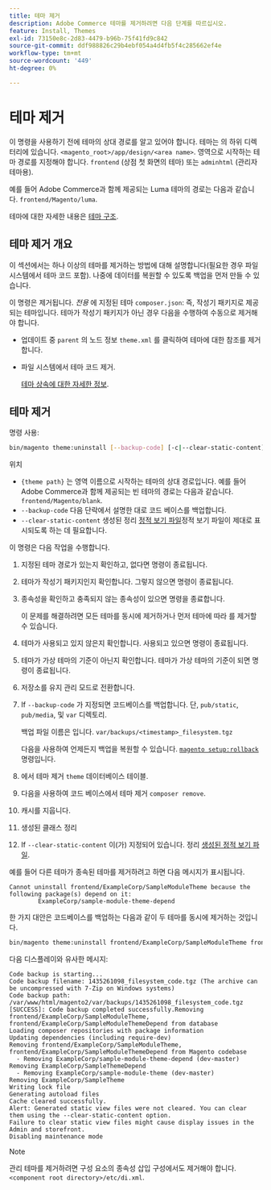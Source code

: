 ```yaml
---
title: 테마 제거
description: Adobe Commerce 테마를 제거하려면 다음 단계를 따르십시오.
feature: Install, Themes
exl-id: 73150e8c-2d83-4479-b96b-75f41fd9c842
source-git-commit: ddf988826c29b4ebf054a4d4fb5f4c285662ef4e
workflow-type: tm+mt
source-wordcount: '449'
ht-degree: 0%

---
```


# 테마 제거

이 명령을 사용하기 전에 테마의 상대 경로를 알고 있어야 합니다. 테마는 의 하위 디렉터리에 있습니다. `<magento_root>/app/design/<area name>`. 영역으로 시작하는 테마 경로를 지정해야 합니다. `frontend` (상점 첫 화면의 테마) 또는 `adminhtml` (관리자 테마용).

예를 들어 Adobe Commerce과 함께 제공되는 Luma 테마의 경로는 다음과 같습니다. `frontend/Magento/luma`.

테마에 대한 자세한 내용은 [테마 구조](https://developer.adobe.com/commerce/frontend-core/guide/themes/structure/).

## 테마 제거 개요

이 섹션에서는 하나 이상의 테마를 제거하는 방법에 대해 설명합니다(필요한 경우 파일 시스템에서 테마 코드 포함). 나중에 데이터를 복원할 수 있도록 백업을 먼저 만들 수 있습니다.

이 명령은 제거됩니다. *전용* 에 지정된 테마 `composer.json`: 즉, 작성기 패키지로 제공되는 테마입니다. 테마가 작성기 패키지가 아닌 경우 다음을 수행하여 수동으로 제거해야 합니다.

* 업데이트 중 `parent` 의 노드 정보 `theme.xml` 를 클릭하여 테마에 대한 참조를 제거합니다.
* 파일 시스템에서 테마 코드 제거.

  [테마 상속에 대한 자세한 정보](https://developer.adobe.com/commerce/frontend-core/guide/themes/inheritance/).

## 테마 제거

명령 사용:

```bash
bin/magento theme:uninstall [--backup-code] [-c|--clear-static-content] {theme path} ... {theme path}
```

위치

* `{theme path}` 는 영역 이름으로 시작하는 테마의 상대 경로입니다. 예를 들어 Adobe Commerce과 함께 제공되는 빈 테마의 경로는 다음과 같습니다. `frontend/Magento/blank`.
* `--backup-code` 다음 단락에서 설명한 대로 코드 베이스를 백업합니다.
* `--clear-static-content` 생성된 정리 [정적 보기 파일](../../configuration/cli/static-view-file-deployment.md)정적 보기 파일이 제대로 표시되도록 하는 데 필요합니다.

이 명령은 다음 작업을 수행합니다.

1. 지정된 테마 경로가 있는지 확인하고, 없다면 명령이 종료됩니다.
1. 테마가 작성기 패키지인지 확인합니다. 그렇지 않으면 명령이 종료됩니다.
1. 종속성을 확인하고 충족되지 않는 종속성이 있으면 명령을 종료합니다.

   이 문제를 해결하려면 모든 테마를 동시에 제거하거나 먼저 테마에 따라 를 제거할 수 있습니다.

1. 테마가 사용되고 있지 않은지 확인합니다. 사용되고 있으면 명령이 종료됩니다.
1. 테마가 가상 테마의 기준이 아닌지 확인합니다. 테마가 가상 테마의 기준이 되면 명령이 종료됩니다.
1. 저장소를 유지 관리 모드로 전환합니다.
1. If `--backup-code` 가 지정되면 코드베이스를 백업합니다. 단, `pub/static`, `pub/media`, 및 `var` 디렉토리.

   백업 파일 이름은 입니다. `var/backups/<timestamp>_filesystem.tgz`

   다음을 사용하여 언제든지 백업을 복원할 수 있습니다. [`magento setup:rollback`](uninstall-modules.md#roll-back-the-file-system-database-or-media-files) 명령입니다.

1. 에서 테마 제거 `theme` 데이터베이스 테이블.
1. 다음을 사용하여 코드 베이스에서 테마 제거 `composer remove`.
1. 캐시를 지웁니다.
1. 생성된 클래스 정리
1. If `--clear-static-content` 이(가) 지정되어 있습니다. 정리 [생성된 정적 보기 파일](../../configuration/cli/static-view-file-deployment.md).

예를 들어 다른 테마가 종속된 테마를 제거하려고 하면 다음 메시지가 표시됩니다.

```terminal
Cannot uninstall frontend/ExampleCorp/SampleModuleTheme because the following package(s) depend on it:
        ExampleCorp/sample-module-theme-depend
```

한 가지 대안은 코드베이스를 백업하는 다음과 같이 두 테마를 동시에 제거하는 것입니다.

```bash
bin/magento theme:uninstall frontend/ExampleCorp/SampleModuleTheme frontend/ExampleCorp/SampleModuleThemeDepend --backup-code
```

다음 디스플레이와 유사한 메시지:

```terminal
Code backup is starting...
Code backup filename: 1435261098_filesystem_code.tgz (The archive can be uncompressed with 7-Zip on Windows systems)
Code backup path: /var/www/html/magento2/var/backups/1435261098_filesystem_code.tgz
[SUCCESS]: Code backup completed successfully.Removing frontend/ExampleCorp/SampleModuleTheme, frontend/ExampleCorp/SampleModuleThemeDepend from database
Loading composer repositories with package information
Updating dependencies (including require-dev)
Removing frontend/ExampleCorp/SampleModuleTheme, frontend/ExampleCorp/SampleModuleThemeDepend from Magento codebase
  - Removing ExampleCorp/sample-module-theme-depend (dev-master)
Removing ExampleCorp/SampleThemeDepend
  - Removing ExampleCorp/sample-module-theme (dev-master)
Removing ExampleCorp/SampleTheme
Writing lock file
Generating autoload files
Cache cleared successfully.
Alert: Generated static view files were not cleared. You can clear them using the --clear-static-content option.
Failure to clear static view files might cause display issues in the Admin and storefront.
Disabling maintenance mode
```

>[!NOTE]
>
>관리 테마를 제거하려면 구성 요소의 종속성 삽입 구성에서도 제거해야 합니다. `<component root directory>/etc/di.xml`.
